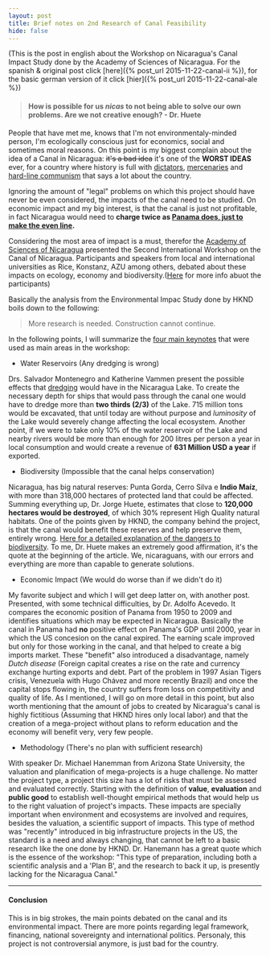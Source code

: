 ```yaml
---
layout: post
title: Brief notes on 2nd Research of Canal Feasibility
hide: false
---
```

(This is the post in english about the Workshop on Nicaragua's Canal Impact Study done by the Academy of Sciences of Nicaragua. For the spanish & original post click [here]({% post_url 2015-11-22-canal-ii %}), for the basic german version of it click [hier]({% post_url 2015-11-22-canal-ale %})

> #### How is possible for us _nicas_ to not being able to solve our own problems. Are we not creative enough? - Dr. Huete

People that have met me, knows that I'm not environmentaly-minded person, I'm ecologically conscious just for economics, social and sometimes moral reasons. On this point is my biggest complain about the idea of a Canal in Nicaragua: <del>it's a bad idea</del> it's one of the **WORST IDEAS** ever, for a country where history is full with [dictators](https://en.wikipedia.org/wiki/Anastasio_Somoza_Debayle), [mercenaries](https://en.wikipedia.org/wiki/William_Walker_(filibuster)) and [hard-line communism](http://es.scribd.com/doc/26899930/1980-La-Decada-Sandinista-en-Nicaragua#scribd) that says a lot about the country.

Ignoring the amount of "legal" problems on which this project should have never be even considered, the impacts of the canal need to be studied. On economic impact and my big interest, is that the canal is just not profitable, in fact Nicaragua would need to **charge twice as [Panama does, just to make the even line](http://worldif.economist.com/article/8/what-if-the-panama-canal-gets-a-rival-trench-warfare-in-nicaragua).**

Considering the most area of impact is a must, therefor the [Academy of Sciences of Nicaragua](http://www.cienciasdenicaragua.org/) presented the Second International Workshop on the Canal of Nicaragua. Participants and speakers from local and international universities as Rice, Konstanz, AZU among others, debated about these impacts on ecology, economy and biodiversity.([Here](http://www.laprensa.com.ni/2015/11/23/nacionales/1941313-estudio-no-es-util-para-decidir-sobre-el-canal) for more info abuot the participants)

Basically the analysis from the Environmental Impac Study done by HKND boils down to the following:

> More research is needed. Construction cannot continue.

In the following points, I will summarize the [four main keynotes](http://cienciasdenicaragua.org/index.php/noticias/blog-noticias/74-ii-taller-internacional-sobre-el-canal-interoceanico-por-nicaragua) that were used as main areas in the workshop:

- Water Reservoirs (Any dredging is wrong)

Drs. Salvador Montenegro and Katherine Vammen present the possible effects that [dredging](https://en.wikipedia.org/wiki/Dredging) would have in the Nicaragua Lake. To create the necessary depth for ships that would pass through the canal one would have to dredge more than **two thirds (2/3)** of the Lake. 715 million tons would be excavated, that until today are without purpose and _luminosity_ of the Lake would severely change affecting the local ecosystem. Another point, if we were to take only 10% of the water reservoir of the Lake and nearby rivers would be more than enough for 200 litres per person a year in local consumption and would create a revenue of **631 Million USD a year** if exported.

- Biodiversity (Impossible that the canal helps conservation)

Nicaragua, has big natural reserves: Punta Gorda, Cerro Silva e **Indio Maíz**, with more than 318,000 hectares of protected land that could be affected. Summing everything up, Dr. Jorge Huete, estimates that close to **120,000 hectares would be destroyed**, of which 30% represent High Quality natural habitats. One of the points given by HKND, the company behind the project, is that the canal would benefit these reserves and help preserve them, entirely wrong. [Here for a detailed explanation of the dangers to biodiversity](http://www.nature.com/news/conservation-nicaragua-canal-could-wreak-environmental-ruin-1.14721). To me, Dr. Huete makes an extremely good affirmation, it's the quote at the beginning of the article. We, nicaraguans, with our errors and everything are more than capable to generate solutions.

- Economic Impact (We would do worse than if we didn't do it)

My favorite subject and which I will get deep latter on, with another post. Presented, with some technical difficulties, by Dr. Adolfo Acevedo. It compares the economic position of Panama from 1950 to 2009 and identifies situations which may be expected in Nicaragua. Basically the canal in Panama had **no** positive effect on Panama's GDP until 2000, year in which the US concesion on the canal expired. The earning scale improved but only for those working in the canal, and that helped to create a big imports market. These "benefit" also introduced a disadvantage, namely _Dutch disease_ (Foreign capital creates a rise on the rate and currency exchange hurting exports and debt. Part of the problem in 1997 Asian Tigers crisis, Venezuela with Hugo Chávez and more recently Brazil) and once the capital stops flowing in, the country suffers from loss on competitivity and quality of life. As I mentioned, I will go on more detail in this point, but also worth mentioning that the amount of jobs to created by Nicaragua's canal is highly fictitious (Assuming that HKND hires only local labor) and that the creation of a mega-project without plans to reform education and the economy will benefit very, very few people.

- Methodology (There's no plan with sufficient research)

With speaker Dr. Michael Hanemman from Arizona State University, the valuation and planification of mega-projects is a huge challenge. No matter the project type, a project this size has a lot of risks that must be assessed and evaluated correctly. Starting with the definition of **value**, **evaluation** and **public good** to establish well-thought empirical methods that would help us to the right valuation of project's impacts. These impacts are specially important when environment and ecosystems are involved and requires, besides the valuation, a scientific support of impacts. This type of method was "recently" introduced in big infrastructure projects in the US, the standard is a need and always changing, that cannot be left to a basic research like the one done by HKND. Dr. Hanemann has a great quote which is the essence of the workshop: "This type of preparation, including both a scientific analysis and a 'Plan B', and the research to back it up, is presently lacking for the Nicaragua Canal."

---

#### Conclusion

This is in big strokes, the main points debated on the canal and its environmental impact. There are more points regarding legal framework, financing, national sovereignty and international politics. Personaly, this project is not controversial anymore, is just bad for the country.

